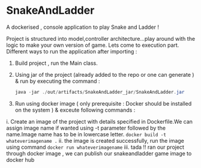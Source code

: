 # SnakeAndLadder
A dockerised , console application to play Snake and Ladder ! 

Project is structured into model,controller architecture...play around with the logic to make your own version of game.
Lets come to execution part.
Different ways to run the application after importing :
1. Build project , run the Main class.


2. Using jar of the project (already added to the repo or one can generate ) & run by executing the command :
    ```java -jar jar_file_location
    java -jar ./out/artifacts/SnakeAndLadder_jar/SnakeAndLadder.jar

3. Run using docker image ( only prerequisite : Docker should be installed on the system ) & exceute following commands :

  i. Create an image of the project with details specified in Dockerfile.We can assign image name if wanted using -t parameter followed by the name.Image name has to be in lowercase letter.
    ```docker build -t whateverimagename .```
 ii.  the image is created successfully, run the image using command 
     ``` docker run whateverimagename ```
 iii. tada !! ran our project through docker image , we can publish our snakeandladder game image to docker hub 


